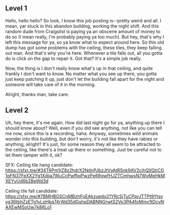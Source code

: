 ## Level 1

Hello, hello hello? So look, I know this job posting is--pretty weird and all. 
I mean, yar stuck in this abandon building, working the night shift.
And this random dude from Craigslist is paying ya an obscene amount of money to 
do so (I mean really, I'm probably paying ya too much). But hey, that's why I 
left this message for ya, so ya know what to expect around here. So this old 
dump has got some problems with the ceiling, these tiles, they keep falling out man.
And that's why you're here. Whenever a tile falls out, all you gotta do is click
on the gap to repair it. Got that? It's a simple job really.  

Now, the thing is I don't really know what's up in that ceiling, and quite 
frankly I don't want to know. No matter what you see up there, you gotta just 
keep patching it up, just don't let the building fall apart for the night and 
someone will take care of it in the morning. 

Alright, thanks man, take care.

## Level 2

Uh, hey there, it's me again. How did last night go for ya, anything up there I 
should know about? Well, even if you did see anything, not like you can tell me
now, since this is a recording, haha. Anyway, sometimes wild animals wonder into
this building, but don't worry, it's not like they have rabies or anything, alright?
It's just, for some reason they all seem to be attracted to the ceiling, like there's
a treat up there or something. Just be careful not to let them tamper with it, ok?


SFX:
Ceiling tile hang candidate:
https://sfxr.me/#34T6Pm1rZ8z2hdrX2NdnPJbzJtVyAtRSnk9AV2cjhQXQtjCG1qFN37FeXX2Yg1Xdija7WuCcPwffpiPwzPe69gwfHJZTCmhwsN7WyMeHkMXEYyUd6b2BeWd3d

Ceiling tile fall candidate:
https://sfxr.me/#7BMHBGSCnMBzhFoEAkzuedo21YRcSjTuCPprJTTPt9Ytsvvg36tbhZzETg1vLpHkq74rWd35dGshpDABNNGrwtS2Vo3PA4foMmv1tDcvNAXEwMSoUw7k88Lo1